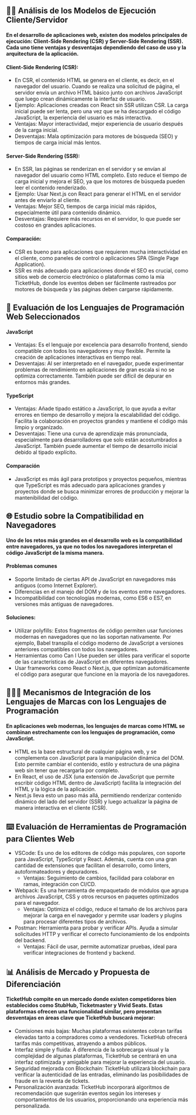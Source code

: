 ## ✍🏻 Análisis de los Modelos de Ejecución Cliente/Servidor
#### En el desarrollo de aplicaciones web, existen dos modelos principales de ejecución: Client-Side Rendering (CSR) y Server-Side Rendering (SSR). Cada uno tiene ventajas y desventajas dependiendo del caso de uso y la arquitectura de la aplicación.

#### Client-Side Rendering (CSR):
* En CSR, el contenido HTML se genera en el cliente, es decir, en el navegador del usuario. Cuando se realiza una solicitud de página, el servidor envía un archivo HTML básico junto con archivos JavaScript que luego crean dinámicamente la interfaz de usuario.
* Ejemplo: Aplicaciones creadas con React sin SSR utilizan CSR. La carga inicial puede ser lenta, pero una vez que se ha descargado el código JavaScript, la experiencia del usuario es más interactiva.
* Ventajas: Mayor interactividad, mejor experiencia de usuario después de la carga inicial.
* Desventajas: Mala optimización para motores de búsqueda (SEO) y tiempos de carga inicial más lentos.

#### Server-Side Rendering (SSR):
* En SSR, las páginas se renderizan en el servidor y se envían al navegador del usuario como HTML completo. Esto reduce el tiempo de carga inicial y mejora el SEO, ya que los motores de búsqueda pueden leer el contenido renderizado.
* Ejemplo: Usar Next.js con React para generar el HTML en el servidor antes de enviarlo al cliente.
* Ventajas: Mejor SEO, tiempos de carga inicial más rápidos, especialmente útil para contenido dinámico.
* Desventajas: Requiere más recursos en el servidor, lo que puede ser costoso en grandes aplicaciones.  

#### Comparación:
* CSR es bueno para aplicaciones que requieren mucha interactividad en el cliente, como paneles de control o aplicaciones SPA (Single Page Application).
* SSR es más adecuado para aplicaciones donde el SEO es crucial, como sitios web de comercio electrónico o plataformas como la mía TicketHub, donde los eventos deben ser fácilmente rastreados por motores de búsqueda y las páginas deben cargarse rápidamente.

## 📄 Evaluación de los Lenguajes de Programación Web Seleccionados
#### JavaScript
* Ventajas: Es el lenguaje por excelencia para desarrollo frontend, siendo compatible con todos los navegadores y muy flexible. Permite la creación de aplicaciones interactivas en tiempo real.
* Desventajas: Al ser interpretado en el navegador, puede experimentar problemas de rendimiento en aplicaciones de gran escala si no se optimiza correctamente. También puede ser difícil de depurar en entornos más grandes.

#### TypeScript
* Ventajas: Añade tipado estático a JavaScript, lo que ayuda a evitar errores en tiempo de desarrollo y mejora la escalabilidad del código. Facilita la colaboración en proyectos grandes y mantiene el código más limpio y organizado.
* Desventajas: Tiene una curva de aprendizaje más pronunciada, especialmente para desarrolladores que solo están acostumbrados a JavaScript. También puede aumentar el tiempo de desarrollo inicial debido al tipado explícito.

#### Comparación
* JavaScript es más ágil para prototipos y proyectos pequeños, mientras que TypeScript es más adecuado para aplicaciones grandes y proyectos donde se busca minimizar errores de producción y mejorar la mantenibilidad del código.

## 🌐 Estudio sobre la Compatibilidad en Navegadores
#### Uno de los retos más grandes en el desarrollo web es la compatibilidad entre navegadores, ya que no todos los navegadores interpretan el código JavaScript de la misma manera.

#### Problemas comunes
* Soporte limitado de ciertas API de JavaScript en navegadores más antiguos (como Internet Explorer).
* Diferencias en el manejo del DOM y de los eventos entre navegadores.
* Incompatibilidad con tecnologías modernas, como ES6 o ES7, en versiones más antiguas de navegadores.

#### Soluciones:
* Utilizar polyfills: Estos fragmentos de código permiten usar funciones modernas en navegadores que no las soportan nativamente. Por ejemplo, Babel transpila el código moderno de JavaScript a versiones anteriores compatibles con todos los navegadores.
* Herramientas como Can I Use pueden ser útiles para verificar el soporte de las características de JavaScript en diferentes navegadores.
* Usar frameworks como React o Next.js, que optimizan automáticamente el código para asegurar que funcione en la mayoría de los navegadores.

## 🧑🏿‍💻 Mecanismos de Integración de los Lenguajes de Marcas con los Lenguajes de Programación
#### En aplicaciones web modernas, los lenguajes de marcas como HTML se combinan estrechamente con los lenguajes de programación, como JavaScript.

* HTML es la base estructural de cualquier página web, y se complementa con JavaScript para la manipulación dinámica del DOM. Esto permite cambiar el contenido, estilo y estructura de una página web sin tener que recargarla por completo.
* En React, el uso de JSX (una extensión de JavaScript que permite escribir código HTML dentro de JavaScript) facilita la integración del HTML y la lógica de la aplicación.
* Next.js lleva esto un paso más allá, permitiendo renderizar contenido dinámico del lado del servidor (SSR) y luego actualizar la página de manera interactiva en el cliente (CSR).

## ⌨️ Evaluación de Herramientas de Programación para Clientes Web
* VSCode: Es uno de los editores de código más populares, con soporte para JavaScript, TypeScript y React. Además, cuenta con una gran cantidad de extensiones que facilitan el desarrollo, como linters, autoformateadores y depuradores.
  * Ventajas: Seguimiento de cambios, facilidad para colaborar en ramas, integración con CI/CD.
* Webpack: Es una herramienta de empaquetado de módulos que agrupa archivos JavaScript, CSS y otros recursos en paquetes optimizados para el navegador.
  * Ventajas: Optimiza el código, reduce el tamaño de los archivos para mejorar la carga en el navegador y permite usar loaders y plugins para procesar diferentes tipos de archivos.
* Postman: Herramienta para probar y verificar APIs. Ayuda a simular solicitudes HTTP y verificar el correcto funcionamiento de los endpoints del backend.
  * Ventajas: Fácil de usar, permite automatizar pruebas, ideal para verificar integraciones de frontend y backend.

## 📊 Análisis de Mercado y Propuesta de Diferenciación
#### TicketHub compite en un mercado donde existen competidores bien establecidos como StubHub, Ticketmaster y Vivid Seats. Estas plataformas ofrecen una funcionalidad similar, pero presentan desventajas en áreas clave que TicketHub buscará mejorar:
* Comisiones más bajas: Muchas plataformas existentes cobran tarifas elevadas tanto a compradores como a vendedores. TicketHub ofrecerá tarifas más competitivas, atrayendo a ambos públicos.
* Interfaz simple y fluida: A diferencia de la sobrecarga visual y la complejidad de algunas plataformas, TicketHub se centrará en una interfaz optimizada y amigable para mejorar la experiencia del usuario.
* Seguridad mejorada con Blockchain: TicketHub utilizará blockchain para verificar la autenticidad de las entradas, eliminando las posibilidades de fraude en la reventa de tickets.
* Personalización avanzada: TicketHub incorporará algoritmos de recomendación que sugerirán eventos según los intereses y comportamientos de los usuarios, proporcionando una experiencia más personalizada.


